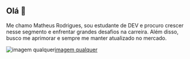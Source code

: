 ## Olá 👋

Me chamo Matheus Rodrigues, sou estudante de DEV e procuro crescer nesse segmento e enfrentar grandes desafios na carreira. Além disso, busco me aprimorar e sempre me manter atualizado no mercado.

![imagem qualquer](https://i.pinimg.com/originals/c1/ca/b3/c1cab3f5e68f76f90f6b5d1f48254234.gif "a title")[imagem qualquer](https://i.pinimg.com/originals/4d/64/08/4d6408285378256a5080815dad34d608.gif)

<!--
**Matheus-Rodd/Matheus-Rodd** is a ✨ _special_ ✨ repository because its `README.md` (this file) appears on your GitHub profile.

Here are some ideas to get you started:

- 🔭 I’m currently working on ...
- 🌱 I’m currently learning ...
- 👯 I’m looking to collaborate on ...
- 🤔 I’m looking for help with ...
- 💬 Ask me about ...
- 📫 How to reach me: ...
- 😄 Pronouns: ...
- ⚡ Fun fact: ...
-->
